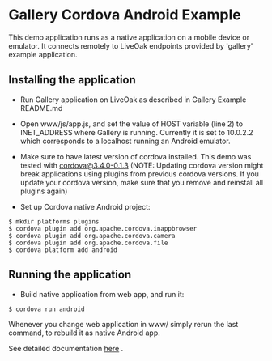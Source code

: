 Gallery Cordova Android Example
===============================

This demo application runs as a native application on a mobile device or emulator. It connects remotely to LiveOak endpoints provided by 'gallery' example application.


Installing the application
--------------------------

* Run Gallery application on LiveOak as described in Gallery Example README.md

* Open www/js/app.js, and set the value of HOST variable (line 2) to INET_ADDRESS where Gallery is running. Currently it is set to 10.0.2.2 which corresponds to a localhost running an Android emulator.

* Make sure to have latest version of cordova installed. This demo was tested with cordova@3.4.0-0.1.3
(NOTE: Updating cordova version might break applications using plugins from previous cordova versions. If you update your cordova version, make sure that you remove and reinstall all plugins again)

* Set up Cordova native Android project:

```shell
$ mkdir platforms plugins
$ cordova plugin add org.apache.cordova.inappbrowser
$ cordova plugin add org.apache.cordova.camera
$ cordova plugin add org.apache.cordova.file
$ cordova platform add android
````

Running the application
-----------------------

* Build native application from web app, and run it:

```shell
$ cordova run android
````

Whenever you change web application in www/ simply rerun the last command, to rebuild it as native Android app.

See detailed documentation [here](http://liveoak.io/docs/guides/tutorial_gallery/#gallery-for-android-using-cordova) .

